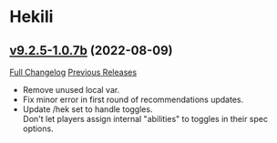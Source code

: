 # Hekili

## [v9.2.5-1.0.7b](https://github.com/Hekili/hekili/tree/v9.2.5-1.0.7b) (2022-08-09)
[Full Changelog](https://github.com/Hekili/hekili/compare/v9.2.5-1.0.7a...v9.2.5-1.0.7b) [Previous Releases](https://github.com/Hekili/hekili/releases)

- Remove unused local var.  
- Fix minor error in first round of recommendations updates.  
- Update /hek set to handle toggles.  
    Don't let players assign internal "abilities" to toggles in their spec options.  
